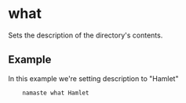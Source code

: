 
# what

Sets the description of the directory's contents.

## Example

In this example we're setting description to "Hamlet"

```
    namaste what Hamlet
```
